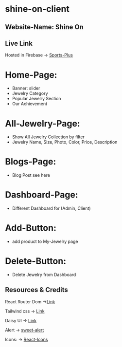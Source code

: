 # shine-on-client

## Website-Name: Shine On

## Live Link

Hosted in Firebase -> [Sports-Plus](https://shine-on-2023.web.app/)

# Home-Page:

* Banner: slider
* Jewelry Category
* Popular Jewelry Section
* Our Achievement

# All-Jewelry-Page:

* Show All Jewelry Collection by filter
* Jewelry Name, Size, Photo, Color, Price, Description

# Blogs-Page:
* Blog Post see here

# Dashboard-Page:
* Different Dashboard for (Admin, Client)


# Add-Button:

* add product to My-Jewelry page

# Delete-Button:

* Delete Jewelry from Dashboard

## Resources & Credits

React Router Dom ->[Link](https://reactrouter.com/en/main/start/tutorial)

Tailwind css -> [Link](https://tailwindcss.com/)

Daisy UI -> [Link](https://daisyui.com/)

Alert -> [sweet-alert](https://sweetalert2.github.io/)

Icons: -> [React-Icons](https://react-icons.github.io/react-icons/)